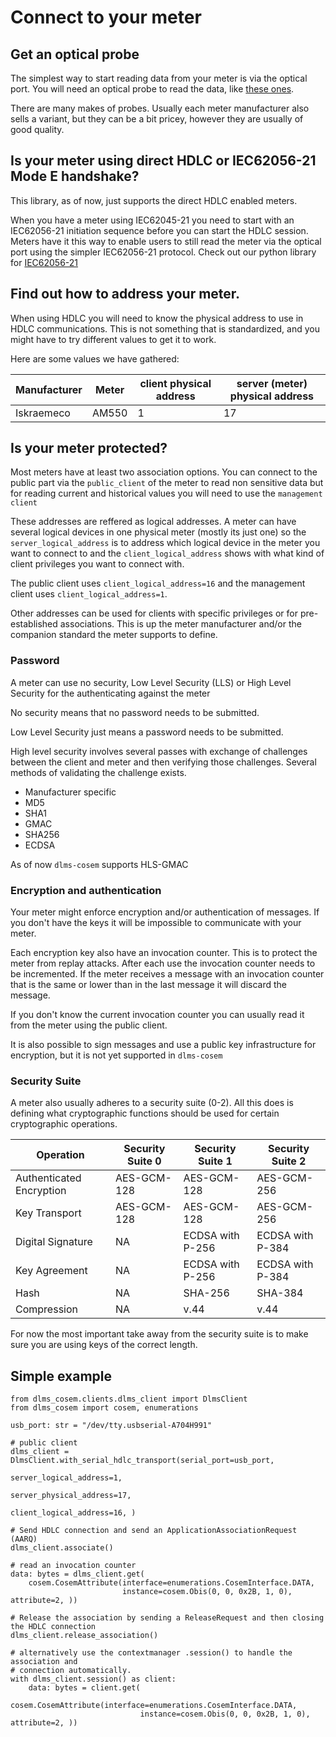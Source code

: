 # Connect to your meter

## Get an optical probe
The simplest way to start reading data from your meter is via the optical port.
You will need an optical probe to read the data, like [these ones](http://www.optical-probe.de/Optical%20probes/product.html).

There are many makes of probes. Usually each meter manufacturer also sells
a variant, but they can be a bit pricey, however they are usually of good quality.

## Is your meter using direct HDLC or IEC62056-21 Mode E handshake?
This library, as of now, just supports the direct HDLC enabled meters.

When you have a meter using IEC62045-21 you need to start with an IEC62056-21
initiation sequence before you can start the HDLC session.
Meters have it this way to enable users to still read the meter via the optical port
using the simpler IEC62056-21 protocol. Check out our python library for
[IEC62056-21](https://github.com/pwitab/iec62056-21)


## Find out how to address your meter.
When using HDLC you will need to know the physical address to use in HDLC communications.
This is not something that is standardized, and you might have to try different values
to get it to work.

Here are some values we have gathered:

**Manufacturer** | **Meter** | **client physical address** | **server (meter) physical address**
--- | --- | --- | ---
Iskraemeco | AM550 | 1 | 17

## Is your meter protected?

Most meters have at least two association options. You can connect to the public part
via the `public_client` of the meter to read non sensitive data but for reading current and historical values
you will need to use the `management client`

These addresses are reffered as logical addresses. A meter can have several logical
devices in one physical meter (mostly its just one) so the `server_logical_address` is
to address which logical device in the meter you want to connect to and the
`client_logical_address` shows with what kind of client privileges you want to connect
with.

The public client uses `client_logical_address=16` and the management client uses
`client_logical_address=1`.

Other addresses can be used for clients with specific privileges or for pre-established
associations.
This is up the meter manufacturer and/or the companion standard the meter
supports to define.

### Password
A meter can use no security, Low Level Security (LLS) or High Level Security for the
authenticating against the meter

No security means that no password needs to be submitted.

Low Level Security just means a password needs to be submitted.

High level security involves several passes with exchange of challenges between the
client and meter and then verifying those challenges. Several methods of validating
the challenge exists.

* Manufacturer specific
* MD5
* SHA1
* GMAC
* SHA256
* ECDSA

As of now `dlms-cosem` supports HLS-GMAC

### Encryption and authentication

Your meter might enforce encryption and/or authentication of messages. If you don't
have the keys it will be impossible to communicate with your meter.

Each encryption key also have an invocation counter. This is to protect the meter from
replay attacks. After each use the invocation counter needs to be incremented. If
the meter receives a message with an invocation counter that is the same or lower than
in the last message it will discard the message.

If you don't know the current invocation counter you can usually read it from the meter
using the public client.

It is also possible to sign messages and use a public key infrastructure for
encryption, but it is not yet supported in `dlms-cosem`

### Security Suite
A meter also usually adheres to a security suite (0-2). All this does is defining what
cryptographic functions should be used for certain cryptographic operations.

**Operation** | **Security Suite 0** | **Security Suite 1** | **Security Suite 2**
--- | --- | --- | ---
Authenticated Encryption | AES-GCM-128 | AES-GCM-128 | AES-GCM-256
Key Transport | AES-GCM-128 | AES-GCM-128 | AES-GCM-256
Digital Signature | NA | ECDSA with P-256 | ECDSA with P-384
Key Agreement | NA | ECDSA with P-256 | ECDSA with P-384
Hash | NA | SHA-256 | SHA-384
Compression | NA | v.44 | v.44

For now the most important take away from the security suite is to make sure you are
using keys of the correct length.


## Simple example

```python3
from dlms_cosem.clients.dlms_client import DlmsClient
from dlms_cosem import cosem, enumerations

usb_port: str = "/dev/tty.usbserial-A704H991"

# public client
dlms_client = DlmsClient.with_serial_hdlc_transport(serial_port=usb_port,
                                                    server_logical_address=1,
                                                    server_physical_address=17,
                                                    client_logical_address=16, )

# Send HDLC connection and send an ApplicationAssociationRequest (AARQ)
dlms_client.associate()

# read an invocation counter
data: bytes = dlms_client.get(
    cosem.CosemAttribute(interface=enumerations.CosemInterface.DATA,
                         instance=cosem.Obis(0, 0, 0x2B, 1, 0), attribute=2, ))

# Release the association by sending a ReleaseRequest and then closing the HDLC connection
dlms_client.release_association()

# alternatively use the contextmanager .session() to handle the association and
# connection automatically.
with dlms_client.session() as client:
    data: bytes = client.get(
        cosem.CosemAttribute(interface=enumerations.CosemInterface.DATA,
                             instance=cosem.Obis(0, 0, 0x2B, 1, 0), attribute=2, ))

```
